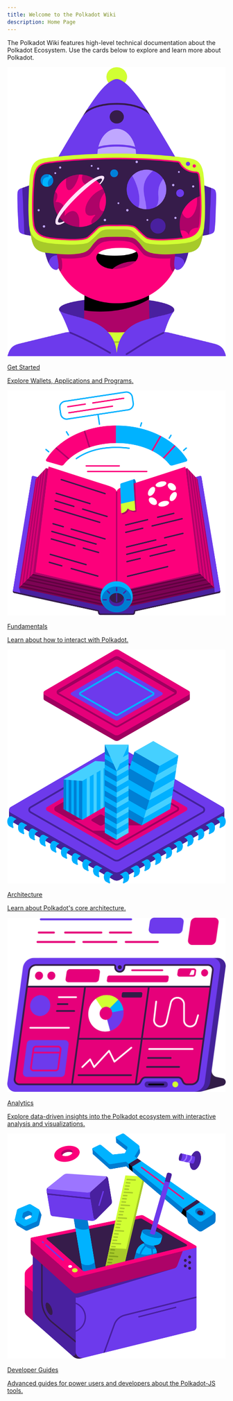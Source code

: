 ```yaml
---
title: Welcome to the Polkadot Wiki
description: Home Page
---
```


The Polkadot Wiki features high-level technical documentation about the Polkadot Ecosystem. Use the cards below to explore and learn more about Polkadot.

<div class="row">
  <!-- Card 1 -->
  <a href="./general/getting-started" class="card-container" data-aos="fade-up" data-aos-delay="100">
    <img src="./assets/home/Explore.png" class="card-image" alt="Explore" />
    <p class="card-title title">Get Started</p>
    <p class="card-description">
      Explore Wallets, Applications and Programs.
    </p>
  </a>

  <!-- Card 2 -->
  <a href="./general/fundamentals" class="card-container" data-aos="fade-up" data-aos-delay="200">
    <img src="./assets/home/Learn.png" class="card-image" alt="Learn" />
    <p class="card-title title">Fundamentals</p>
    <p class="card-description">
      Learn about how to interact with Polkadot.
    </p>
  </a>

<!-- Card 3 -->
  <a href="./learn/learn-architecture" class="card-container" data-aos="fade-up" data-aos-delay="100">
    <img src="./assets/Architecture.png" class="card-image" alt="Explore" />
    <p class="card-title title">Architecture</p>
    <p class="card-description">
      Learn about Polkadot's core architecture.
    </p>
  </a>
</div>

<div class="row">
  <!-- Card 1 -->
  <a href="./general/dashboards/parity-data-dashboards" class="card-container" data-aos="fade-up" data-aos-delay="200">
    <img src="./assets/Dashboards.png" class="card-image" alt="Learn" />
    <p class="card-title title">Analytics</p>
    <p class="card-description">
      Explore data-driven insights into the Polkadot ecosystem with interactive analysis and visualizations.
    </p>
  </a>

  <!-- Card 2 -->
  <a href="./learn/learn-polkadot-js-guides" class="card-container" data-aos="fade-up" data-aos-delay="100">
    <img src="./assets/home/Build.png" class="card-image" alt="Explore" />
    <p class="card-title title">Developer Guides</p>
    <p class="card-description">
      Advanced guides for power users and developers about the Polkadot-JS tools.
    </p>
  </a>
</div>

